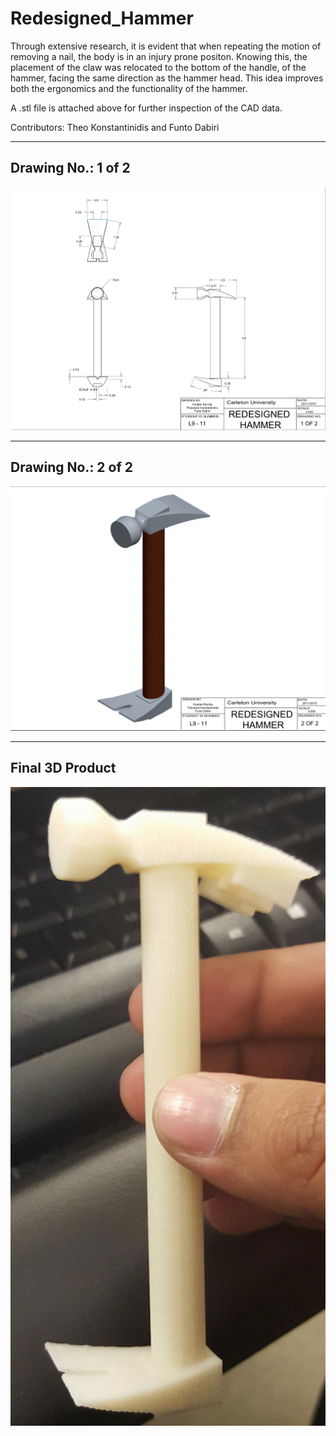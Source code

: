# Redesigned_Hammer

Through extensive research, it is evident that when repeating the motion of removing a nail, the body is in an injury prone positon. Knowing this, the placement of the claw was relocated to the bottom of the handle, of the hammer, facing the same direction as the hammer head.  This idea improves both the ergonomics and the functionality of the hammer. 

A .stl file is attached above for further inspection of the CAD data.

Contributors: Theo Konstantinidis and Funto Dabiri

---

## Drawing No.: 1 of 2
![Dimensions-1](Dimension_1.png)

---

## Drawing No.: 2 of 2
![Dimensions-2](Dimension_2.png)

---

## Final 3D Product
![Dimensions-3](Final_Product.png)
